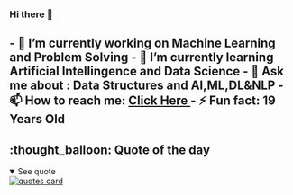 ### Hi there 👋

<h2>
- 🔭 I’m currently working on Machine Learning and Problem Solving
- 🌱 I’m currently learning Artificial Intellingence and Data Science
- 💬 Ask me about : Data Structures and AI,ML,DL&NLP
    - 📫 How to reach me: <a href="https://www.google.com/search?q=Aarif+Medharsha"> Click Here </a>
- ⚡ Fun fact: 19 Years Old
</h2>

<h2>:thought_balloon: Quote of the day</h2>
<details open>
<summary>See quote</summary>
    <a href="https://github.com/piyushsuthar/github-readme-quotes">
        <img src="https://quotes-github-readme.vercel.app/api?type=horizontal&theme=tokyonight" alt="quotes card">
    </a>
</details>
